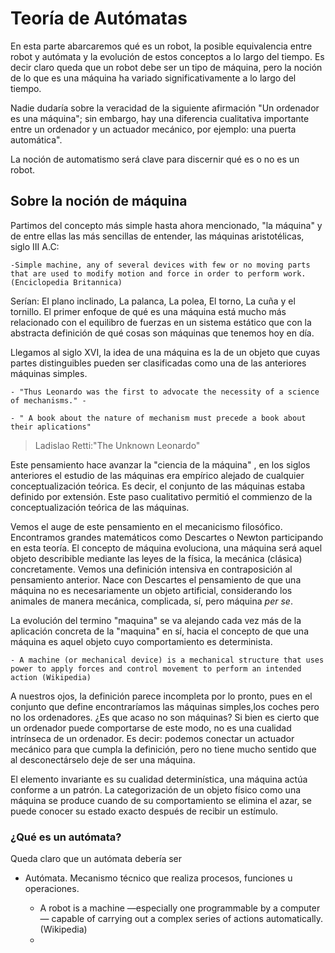 # Teoría de Autómatas

En esta parte abarcaremos qué es un robot, la posible equivalencia entre robot y autómata y la evolución de estos conceptos a lo largo del tiempo. Es decir claro queda que un robot debe ser un tipo de máquina, pero la noción de lo que es una máquina ha variado significativamente a lo largo del tiempo.

Nadie dudaría sobre la veracidad de la siguiente afirmación "Un ordenador es una máquina"; sin embargo, hay una diferencia cualitativa importante entre un ordenador y un actuador mecánico, por ejemplo: una puerta automática". 

La noción de automatismo será clave para discernir qué es o no es un robot. 

## Sobre la noción de máquina

    
Partimos del concepto más simple hasta ahora mencionado, "la máquina" y de entre ellas las más sencillas de entender, las máquinas aristotélicas, siglo III A.C:

    -Simple machine, any of several devices with few or no moving parts that are used to modify motion and force in order to perform work. (Enciclopedia Britannica)


Serían: El plano inclinado, La palanca, La polea, El torno, La cuña y el tornillo. El primer enfoque de qué es una máquina está mucho más relacionado con el equilibro de fuerzas en un sistema estático que con la abstracta definición de qué cosas son máquinas que tenemos hoy en día. 

Llegamos al siglo XVI, la idea de una máquina es la de un objeto que cuyas partes distinguibles pueden ser clasificadas como una de las anteriores máquinas simples.

    - "Thus Leonardo was the first to advocate the necessity of a science of mechanisms." -  

    - " A book about the nature of mechanism must precede a book about their aplications"

>Ladislao Retti:"The Unknown Leonardo"
   
Este pensamiento hace avanzar la "ciencia de la máquina" , en los siglos anteriores el estudio de las máquinas era empírico alejado de cualquier conceptualización teórica. Es decir, el conjunto de las máquinas estaba definido por extensión. Este paso cualitativo permitió el commienzo de la conceptualización teórica de las máquinas.

Vemos el auge de este pensamiento en el mecanicismo filosófico. Encontramos grandes matemáticos como Descartes o Newton participando en esta teoría. El concepto de máquina evoluciona, una máquina será aquel objeto describible mediante las leyes de la física, la mecánica (clásica) concretamente. Vemos una definición intensiva en contraposición al pensamiento anterior. Nace con Descartes el pensamiento de que una máquina no es necesariamente un objeto artificial, considerando los animales de manera mecánica, complicada, sí, pero máquina *per se*.

La evolución del termino "maquina" se va alejando cada vez más de la aplicación concreta de la "maquina" en sí, hacia el concepto de que una máquina es aquel objeto cuyo comportamiento es determinista.

    - A machine (or mechanical device) is a mechanical structure that uses power to apply forces and control movement to perform an intended action (Wikipedia)

A nuestros ojos, la definición parece incompleta por lo pronto, pues en el conjunto que define encontraríamos las máquinas simples,los coches pero no los ordenadores. ¿Es que acaso no son máquinas? Si bien es cierto que un ordenador puede comportarse de este modo, no es una cualidad intrínseca de un ordenador. Es decir: podemos conectar un actuador mecánico para que cumpla la definición, pero no tiene mucho sentido que al desconectárselo deje de ser una máquina. 

El elemento invariante es su cualidad determinística, una máquina actúa conforme a un patrón. La categorización de un objeto físico como una máquina se produce cuando de su comportamiento se elimina el azar, se puede conocer su estado exacto después de recibir un estímulo.



### ¿Qué es un autómata?
    
Queda claro que un autómata debería ser 

- Autómata. Mecanismo técnico que realiza procesos, funciones u operaciones.
  

   - A robot is a machine —especially one programmable by a computer— capable of carrying out a complex series of actions automatically. (Wikipedia)
    - 